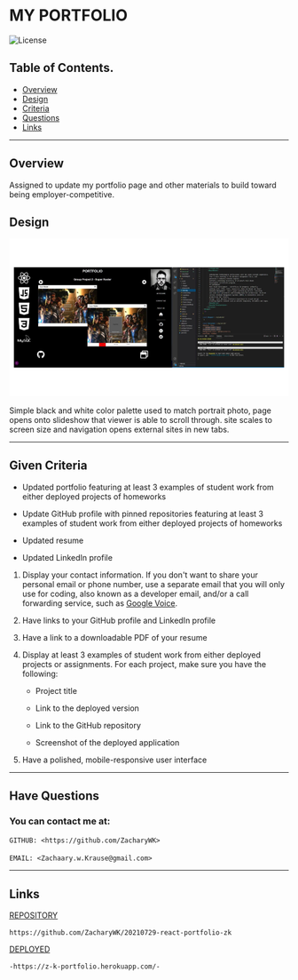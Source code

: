 # MY PORTFOLIO 

![License](https://img.shields.io/badge/License-GNU-blue.svg)

 ## Table of Contents.
 * [Overview](#overview)
 * [Design](#overview)
 * [Criteria](#given-criteria)
 * [Questions](#have-questions)
 * [Links](#links)
 ---


## Overview 
Assigned to update my portfolio page and other materials to build toward being employer-competitive.

## Design
![image](./img/image1.png)

Simple black and white color palette used to match portrait photo, page opens onto slideshow that viewer is able to scroll through. site scales to screen size and navigation opens external sites in new tabs.


---
## Given Criteria
* Updated portfolio featuring at least 3 examples of student work from either deployed projects of homeworks

* Update GitHub profile with pinned repositories featuring at least 3 examples of student work from either deployed projects of homeworks

* Updated resume

* Updated LinkedIn profile


1. Display your contact information. If you don't want to share your personal email or phone number, use a separate email that you will only use for coding, also known as a developer email, and/or a call forwarding service, such as [Google Voice](https://voice.google.com/).

2. Have links to your GitHub profile and LinkedIn profile

3. Have a link to a downloadable PDF of your resume

4. Display at least 3 examples of student work from either deployed projects or assignments. For each project, make sure you have the following:

	* Project title

	* Link to the deployed version

	* Link to the GitHub repository

	* Screenshot of the deployed application

5. Have a polished, mobile-responsive user interface

---
## Have Questions
### You can contact me at:

    GITHUB: <https://github.com/ZacharyWK>

    EMAIL: <Zachaary.w.Krause@gmail.com>


---
## Links
[REPOSITORY](https://github.com/ZacharyWK/20210729-react-portfolio-zk)
```
https://github.com/ZacharyWK/20210729-react-portfolio-zk
```

[DEPLOYED](https://z-k-portfolio.herokuapp.com/)
```
-https://z-k-portfolio.herokuapp.com/-
```

